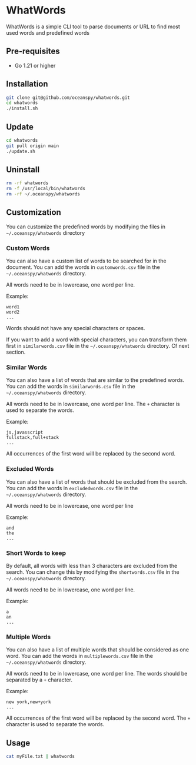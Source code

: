 # WhatWords

WhatWords is a simple CLI tool to parse documents or URL to find most used words and predefined words

## Pre-requisites

- Go 1.21 or higher

## Installation

```bash
git clone git@github.com/oceanspy/whatwords.git
cd whatwords
./install.sh
```

## Update

```bash
cd whatwords
git pull origin main
./update.sh
```

## Uninstall

```bash
rm -rf whatwords
rm -f /usr/local/bin/whatwords
rm -rf ~/.oceanspy/whatwords
```

## Customization

You can customize the predefined words by modifying the files in `~/.oceanspy/whatwords` directory

### Custom Words

You can also have a custom list of words to be searched for in the document. You can add the words in `customwords.csv` file in the `~/.oceanspy/whatwords` directory.

All words need to be in lowercase, one word per line.

Example:

```csv
word1
word2
...
```

Words should not have any special characters or spaces.

If you want to add a word with special characters, you can transform them first in `similarwords.csv` file in the `~/.oceanspy/whatwords` directory. Cf next section.

### Similar Words

You can also have a list of words that are similar to the predefined words. You can add the words in `similarwords.csv` file in the `~/.oceanspy/whatwords` directory.

All words need to be in lowercase, one word per line. The `+` character is used to separate the words.

Example:

```csv
js,javasscript
fullstack,full+stack
...
```

All occurrences of the first word will be replaced by the second word.

### Excluded Words

You can also have a list of words that should be excluded from the search. You can add the words in `excludedwords.csv` file in the `~/.oceanspy/whatwords` directory.

All words need to be in lowercase, one word per line

Example:

```csv
and
the
...
```

### Short Words to keep

By default, all words with less than 3 characters are excluded from the search. You can change this by modifying the `shortwords.csv` file in the `~/.oceanspy/whatwords` directory.

All words need to be in lowercase, one word per line.

Example:

```csv
a
an
...
```

### Multiple Words

You can also have a list of multiple words that should be considered as one word. You can add the words in `multiplewords.csv` file in the `~/.oceanspy/whatwords` directory.

All words need to be in lowercase, one word per line. The words should be separated by a `+` character.

Example:

```csv
new york,new+york
...
```

All occurrences of the first word will be replaced by the second word. The `+` character is used to separate the words.

## Usage

```bash
cat myFile.txt | whatwords
```
